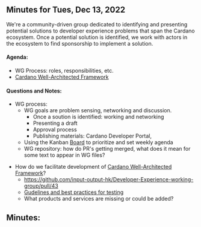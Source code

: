## Minutes for Tues, Dec 13, 2022

We're a community-driven group dedicated to identifying and presenting potential solutions to developer experience problems that span the Cardano ecosystem. Once a potential solution is identified, we work with actors in the ecosystem to find sponsorship to implement a solution.

#### Agenda:
 - WG Process: roles, responsibilities, etc.
 - [Cardano Well-Architected Framework](https://github.com/input-output-hk/Developer-Experience-working-group/issues/28) 

#### Questions and Notes:

- WG process:
	- WG goals are problem sensing, networking and discussion.
		- Once a soution is identified: working and networking
		- Presenting a draft 
		- Approval process
		- Publishing materials: Cardano Developer Portal, 
	- Using the Kanban [Board](https://github.com/orgs/input-output-hk/projects/53/views/9) to prioritize and set weekly agenda
	- WG repository: how do PR's getting merged, what does it mean for some text to appear in WG files?
* How do we facilitate development of [Cardano Well-Architected Framework]()?
	- https://github.com/input-output-hk/Developer-Experience-working-group/pull/43
	* [Gudelines and best practices for testing](https://github.com/input-output-hk/Developer-Experience-working-group/discussions/41)
	* What products and services are missing or could be added? 

## Minutes:
